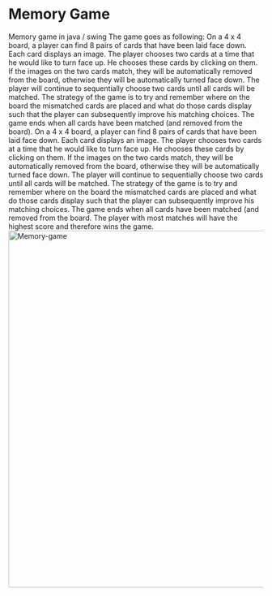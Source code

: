 # Memory Game

Memory game in java / swing
The game goes as following:
On a 4 x 4 board, a player can find 8 pairs of cards that have been laid face down. Each card displays an image. The player chooses two cards at a time that he would like to turn face up. He chooses these cards by clicking on them. If the images on the two cards match, they will be automatically removed from the board, otherwise they will be automatically turned face down. The player will continue to sequentially choose two cards until all cards will be matched. The strategy of the game is to try and remember where on the board the mismatched cards are placed and what do those cards display such that the player can subsequently improve his matching choices. The game ends when all cards have been matched (and removed from the board).
On a 4 x 4 board, a player can find 8 pairs of cards that have been laid face down. Each card displays an image. The player chooses two cards at a time that he would like to turn face up. He chooses these cards by clicking on them. If the images on the two cards match, they will be automatically removed from the board, otherwise they will be automatically turned face down. The player will continue to sequentially choose two cards until all cards will be matched. The strategy of the game is to try and remember where on the board the mismatched cards are placed and what do those cards display such that the player can subsequently improve his matching choices. The game ends when all cards have been matched (and removed from the board. The player with most matches will have the highest score and therefore wins the game.
<img width="703" alt="Memory-game" src="https://user-images.githubusercontent.com/32286325/147455277-d41ff796-30dc-4161-a347-495b1a284f5c.png">
